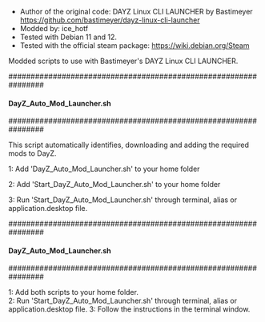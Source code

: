 - Author of the original code: DAYZ Linux CLI LAUNCHER by Bastimeyer https://github.com/bastimeyer/dayz-linux-cli-launcher
- Modded by: ice_hotf
- Tested with Debian 11 and 12.
- Tested with the official steam package: https://wiki.debian.org/Steam

Modded scripts to use with Bastimeyer's DAYZ Linux CLI LAUNCHER.


################################################################
####               DayZ_Auto_Mod_Launcher.sh                ####
################################################################

This script automatically identifies, downloading and adding the required mods to DayZ.

1: Add 'DayZ_Auto_Mod_Launcher.sh' to your home folder

2: Add 'Start_DayZ_Auto_Mod_Launcher.sh' to your home folder

3: Run 'Start_DayZ_Auto_Mod_Launcher.sh' through terminal, alias or application.desktop file.


################################################################
####               DayZ_Auto_Mod_Launcher.sh                ####
################################################################

  </td>
  <td>
    <p>1: Add both scripts to your home folder.<br />   
    2: Run 'Start_DayZ_Auto_Mod_Launcher.sh' through terminal, alias or application.desktop file.
    3: Follow the instructions in the terminal window.</p>
  </td>
</tr>
